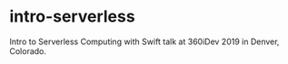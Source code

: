 # intro-serverless
Intro to Serverless Computing with Swift talk at 360iDev 2019 in Denver, Colorado.
